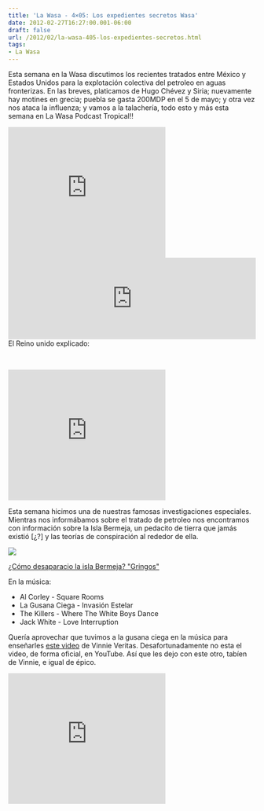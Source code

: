 ```yaml
---
title: 'La Wasa - 4×05: Los expedientes secretos Wasa'
date: 2012-02-27T16:27:00.001-06:00
draft: false
url: /2012/02/la-wasa-405-los-expedientes-secretos.html
tags: 
- La Wasa
---
```


Esta semana en la Wasa discutimos los recientes tratados entre México y Estados Unidos para la explotación colectiva del petroleo en aguas fronterizas. En las breves, platicamos de Hugo Chévez y Siria; nuevamente hay motines en grecia; puebla se gasta 200MDP en el 5 de mayo; y otra vez nos ataca la influenza; y vamos a la talachería, todo esto y más esta semana en La Wasa Podcast Tropical!!  
  

<object class="BLOGGER-youtube-video" classid="clsid:D27CDB6E-AE6D-11cf-96B8-444553540000" codebase="http://download.macromedia.com/pub/shockwave/cabs/flash/swflash.cab#version=6,0,40,0" data-thumbnail-src="http://0.gvt0.com/vi/bBYSCo-Jzmw/0.jpg" height="266" width="320">
<param name="movie" value="http://www.youtube.com/v/bBYSCo-Jzmw&amp;fs=1&amp;source=uds">
<param name="bgcolor" value="#FFFFFF">
<embed width="320" height="266" src="http://www.youtube.com/v/bBYSCo-Jzmw&amp;fs=1&amp;source=uds" type="application/x-shockwave-flash">
</object>

  
<iframe width="100%" height="166" scrolling="no" frameborder="no" src="http://w.soundcloud.com/player/?url=http%3A%2F%2Fapi.soundcloud.com%2Ftracks%2F85233830%3Fsecret_token%3Ds-NIKZx&amp;show_artwork=true&amp;secret_url=true"></iframe>  
El Reino unido explicado:  

[  
](http://www.puntoporpunto.com/isla2.jpg) <object class="BLOGGER-youtube-video" classid="clsid:D27CDB6E-AE6D-11cf-96B8-444553540000" codebase="http://download.macromedia.com/pub/shockwave/cabs/flash/swflash.cab#version=6,0,40,0" data-thumbnail-src="http://1.gvt0.com/vi/rNu8XDBSn10/0.jpg" height="266" width="320">
<param name="movie" value="http://www.youtube.com/v/rNu8XDBSn10&amp;fs=1&amp;source=uds"> 
<param name="bgcolor" value="#FFFFFF"> 
<embed width="320" height="266" src="http://www.youtube.com/v/rNu8XDBSn10&amp;fs=1&amp;source=uds" type="application/x-shockwave-flash">
</object> 

  
  
Esta semana hicimos una de nuestras famosas investigaciones especiales. Mientras nos informábamos sobre el tratado de petroleo nos encontramos con información sobre la Isla Bermeja, un pedacito de tierra que jamás existió \[¿?\] y las teorías de conspiración al rededor de ella.  
  

[![](https://lh3.ggpht.com/-QB0y3LcUaDU/UKG4UozwchI/AAAAAAAACCY/U0mpoVYQ1Wk/s1600/15175471.jpg)](http://3.bp.blogspot.com/-QB0y3LcUaDU/UKG4UozwchI/AAAAAAAACCY/U0mpoVYQ1Wk/s1600/15175471.jpg)

[¿Cómo desaparacio la isla Bermeja? "Gringos"](http://knowyourmeme.com/memes/ancient-aliens)

En la música:

*   Al Corley - Square Rooms
*   La Gusana Ciega - Invasión Estelar
*   The Killers - Where The White Boys Dance
*   Jack White - Love Interruption

Quería aprovechar que tuvimos a la gusana ciega en la música para enseñarles [este video](http://vinnieveritas.com/flash/otros/days-after-those-days/) de Vinnie Veritas. Desafortunadamente no esta el video, de forma oficial, en YouTube. Así que les dejo con este otro, tabíen de Vinnie, e igual de épico.  
  

 <object class="BLOGGER-youtube-video" classid="clsid:D27CDB6E-AE6D-11cf-96B8-444553540000" codebase="http://download.macromedia.com/pub/shockwave/cabs/flash/swflash.cab#version=6,0,40,0" data-thumbnail-src="http://1.gvt0.com/vi/xmTPmRBo-c0/0.jpg" height="266" width="320">
<param name="movie" value="http://www.youtube.com/v/xmTPmRBo-c0&amp;fs=1&amp;source=uds"> 
<param name="bgcolor" value="#FFFFFF"> 
<embed width="320" height="266" src="http://www.youtube.com/v/xmTPmRBo-c0&amp;fs=1&amp;source=uds" type="application/x-shockwave-flash">
</object>